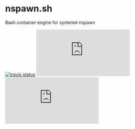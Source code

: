 
# nspawn.sh
Bash container engine for systemd-nspawn

[![travis status](https://travis-ci.org/random-archer/nspawn.sh.svg?branch=master)](https://travis-ci.org/random-archer/nspawn.sh/builds)
[![](https://tokei.rs/b1/github/random-archer/nspawn.sh)](https://github.com/random-archer/nspawn.sh)
[![](https://tokei.rs/b1/github/random-archer/nspawn.sh?category=files)](https://github.com/random-archer/nspawn.sh)
